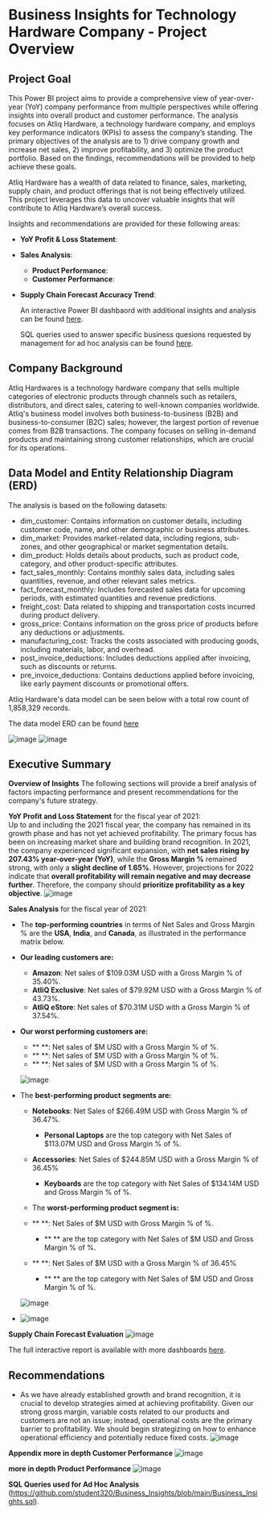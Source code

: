 # Business Insights for Technology Hardware Company - Project Overview

## Project Goal
This Power BI project aims to provide a comprehensive view of year-over-year (YoY) company performance from multiple perspectives while offering insights into overall product and customer performance. The analysis focuses on Atliq Hardware, a technology hardware company, and employs key performance indicators (KPIs) to assess the company’s standing. The primary objectives of the analysis are to 1) drive company growth and increase net sales, 2) improve profitability, and 3) optimize the product portfolio. Based on the findings, recommendations will be provided to help achieve these goals.

Atliq Hardware has a wealth of data related to finance, sales, marketing, supply chain, and product offerings that is not being effectively utilized. This project leverages this data to uncover valuable insights that will contribute to Atliq Hardware’s overall success.

Insights and recommendations are provided for these following areas:
- **YoY Profit & Loss Statement**:
- **Sales Analysis**:
  - **Product Performance**:
  - **Customer Performance**:
- **Supply Chain Forecast Accuracy Trend**:

  An interactive Power BI dashbaord with additional insights and analysis can be found [here](https://app.powerbi.com/view?r=eyJrIjoiZTUyYWY3MjUtNzI5Ny00MmY0LThlN2YtNDgxYTljOWIwZDg4IiwidCI6ImM2ZTU0OWIzLTVmNDUtNDAzMi1hYWU5LWQ0MjQ0ZGM1YjJjNCJ9).
  
  SQL queries used to answer specific business quesions requested by management for ad hoc analysis can be found [here](https://github.com/student320/Business_Insights/blob/main/Business_Insights.sql).



## Company Background
Atliq Hardwares is a technology hardware company that sells multiple categories of electronic products through channels such as retailers, distributors, and direct sales, catering to well-known companies worldwide. Atliq's business model involves both business-to-business (B2B) and business-to-consumer (B2C) sales; however, the largest portion of revenue comes from B2B transactions. The company focuses on selling in-demand products and maintaining strong customer relationships, which are crucial for its operations.

## Data Model and Entity Relationship Diagram (ERD)
The analysis is based on the following datasets:

- dim_customer: Contains information on customer details, including customer code, name, and other demographic or business attributes.
- dim_market: Provides market-related data, including regions, sub-zones, and other geographical or market segmentation details.
- dim_product: Holds details about products, such as product code, category, and other product-specific attributes.
- fact_sales_monthly: Contains monthly sales data, including sales quantities, revenue, and other relevant sales metrics.
- fact_forecast_monthly: Includes forecasted sales data for upcoming periods, with estimated quantities and revenue predictions.
- freight_cost: Data related to shipping and transportation costs incurred during product delivery.
- gross_price: Contains information on the gross price of products before any deductions or adjustments.
- manufacturing_cost: Tracks the costs associated with producing goods, including materials, labor, and overhead.
- post_invoice_deductions: Includes deductions applied after invoicing, such as discounts or returns.
- pre_invoice_deductions: Contains deductions applied before invoicing, like early payment discounts or promotional offers.

Atliq Hardware's data model can be seen below with a total row count of 1,858,329 records.  

The data model ERD can be found [here](https://lucid.app/lucidchart/5b5eb739-3350-4fd0-a3fe-c15e840668a5/view)


![image](https://github.com/user-attachments/assets/101500fb-b627-45b7-9a58-24bab7d953b7)
![image](https://github.com/user-attachments/assets/29f7704c-28eb-4ea5-aedf-df519e6a38e9)


## Executive Summary

**Overview of Insights**
The following sections will provide a breif analysis of factors impacting performance and present recommendations for the company's future strategy.  

**YoY Profit and Loss Statement** for the fiscal year of 2021:  
Up to and including the 2021 fiscal year, the company has remained in its growth phase and has not yet achieved profitability. The primary focus has been on increasing market share and building brand recognition. In 2021, the company experienced significant expansion, with **net sales rising by 207.43% year-over-year (YoY)**, while the **Gross Margin %** remained strong, with only a **slight decline of 1.65%**. However, projections for 2022 indicate that **overall profitability will remain negative and may decrease further**. Therefore, the company should **prioritize profitability as a key objective**.
![image](https://github.com/user-attachments/assets/b01e9230-6eb1-480f-9dda-cc6dcc5a15cf)  

**Sales Analysis** for the fiscal year of 2021:
- The **top-performing countries** in terms of Net Sales and Gross Margin % are the **USA**, **India**, and **Canada**, as illustrated in the performance matrix below.  

- **Our leading customers are:**
  - **Amazon**: Net sales of $109.03M USD with a Gross Margin % of 35.40%.
  - **AtliQ Exclusive**: Net sales of $79.92M USD with a Gross Margin % of 43.73%.
  - **AtliQ eStore**: Net sales of $70.31M USD with a Gross Margin % of 37.54%.
 
- **Our worst performing customers are:**
  - ** **: Net sales of $M USD with a Gross Margin % of %.
  - ** **: Net sales of $M USD with a Gross Margin % of %.
  - ** **: Net sales of $M USD with a Gross Margin % of %.
 
  ![image](https://github.com/user-attachments/assets/ea569cba-bf2f-4324-9565-f4c30ff4ff14)
 
- The **best-performing product segments are:**
  - **Notebooks**: Net Sales of $266.49M USD with Gross Margin % of 36.47%.
    - **Personal Laptops** are the top category with Net Sales of $113.07M USD and Gross Margin % of %. 
  - **Accessories**: Net Sales of $244.85M USD with a Gross Margin % of 36.45%
    - **Keyboards** are the top category with Net Sales of $134.14M USD  and Gross Margin % of %.
   
  - The **worst-performing product segment is:**
  - ** **: Net Sales of $M USD with Gross Margin % of %.
    - ** ** are the top category with Net Sales of $M USD and Gross Margin % of %.
  - ** **: Net Sales of $M USD with a Gross Margin % of 36.45%
    - ** ** are the top category with Net Sales of $M USD and Gross Margin % of %.
   
  ![image](https://github.com/user-attachments/assets/395cf3f8-e556-40c0-899b-6a53e1b69969)


- ![image](https://github.com/user-attachments/assets/b2bd8174-4f9d-4777-9668-e964ecf54fe3)





**Supply Chain Forecast Evaluation**
![image](https://github.com/user-attachments/assets/80cac246-5a75-4884-b376-9e5ea492592d)


The full interactive report is available with more dashboards [here](https://app.powerbi.com/view?r=eyJrIjoiZTUyYWY3MjUtNzI5Ny00MmY0LThlN2YtNDgxYTljOWIwZDg4IiwidCI6ImM2ZTU0OWIzLTVmNDUtNDAzMi1hYWU5LWQ0MjQ0ZGM1YjJjNCJ9).

## Recommendations
- As we have already established growth and brand recognition, it is crucial to develop strategies aimed at achieving profitability. Given our strong gross margin, variable costs related to our products and customers are not an issue; instead, operational costs are the primary barrier to profitability. We should begin strategizing on how to enhance operational efficiency and potentially reduce fixed costs.
![image](https://github.com/user-attachments/assets/e15124d2-1f3e-42f7-992b-563d9f5f8639)



**Appendix**
**more in depth Customer Performance**
![image](https://github.com/user-attachments/assets/d3637dc7-a7f7-41d0-b213-b1978c7785b0)

**more in depth Product Performance**
![image](https://github.com/user-attachments/assets/ae174505-8f60-4fdd-88a3-fd5f04e834e1)

**SQL Queries used for Ad Hoc Analysis**
(https://github.com/student320/Business_Insights/blob/main/Business_Insights.sql).


